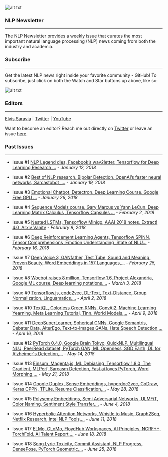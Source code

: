![alt txt](https://github.com/omarsar/nlp_newsletter/blob/master/resources/nlp_cover.png)

### NLP Newsletter
---
The NLP Newsletter provides a weekly issue that curates the most important natural language processing (NLP) news coming from both the industry and academia.

### Subscribe
---
Get the latest NLP news right inside your favorite community - GitHub! To subscribe, just click on both the Watch and Star buttons up above, like so:

![alt txt](https://github.com/omarsar/nlp_newsletter/blob/master/resources/nlp_newsletter.gif)

### Editors
---
[Elvis Saravia](http://elvissaravia.com/) | [Twitter](https://twitter.com/omarsar0) | [YouTube](https://www.youtube.com/channel/UCyna_OxOWL7IEuOwb7WhmxQ)

Want to become an editor? Reach me out directly on [Twitter](https://twitter.com/omarsar0) or leave an issue [here](https://github.com/omarsar/nlp_newsletter/issues/new).

### Past Issues
---
- Issue #1 [NLP Legend dies, Facebook’s wav2letter, Tensorflow for Deep Learning Research …](https://github.com/omarsar/nlp_newsletter/blob/master/issues/Issue-1-NLP-Legend-dies-Facebooks-wav2letter-Tensorflow-for-Deep-Learning-Research.md) - *January 12, 2018*
- Issue #2 [Best of NLP research, Bipolar Detection, OpenAI’s faster neural networks, Sarcastobot, …](https://github.com/omarsar/nlp_newsletter/blob/master/issues/Issue-2-Best-of-NLP-research-Bipolar-Detection-OpenAIs-faster-neural-networks-Sarcastobot.md) - *January 19, 2018*
- Issue #3 [Emotional Chatbot, Detectron, Deep Learning Course, Google Free GPU,…](https://github.com/omarsar/nlp_newsletter/blob/master/issues/Issue-3-Emotional-Chatbot-Detectron-Deep-Learning-Course-Google-Free-GPU.md) - *January 26, 2018*

- Issue #4 [Sequence Models course, Gary Marcus vs Yann LeCun, Deep Learning Matrix Calculus, Tensorflow Capsules …](https://github.com/omarsar/nlp_newsletter/blob/master/issues/Issue-4-Sequence-Models-course-Gary-Marcus-vs-Yann-LeCun-Deep-Learning-Matrix-Calculus-Tensorflow-Capsules.md) - *February 2, 2018*

- Issue #5 [Nested LSTMs, Tensorflow Minigo, AAAI 2018 notes, Extract! 4.0, Arxiv Vanity](https://github.com/omarsar/nlp_newsletter/blob/master/issues/Issue-5-Nested-LSTMs-Tensorflow-Minigo-AAAI-2018-notes-Extract-4.0-Arxiv-Vanity.md) - *February 9, 2018*

- Issue #6 [Deep Reinforcement Learning Agents, Tensorflow SPINN, Tensor Comprehensions, Emotion Understanding, State of NLU...](https://github.com/omarsar/nlp_newsletter/blob/master/issues/Issue6-Deep%20Reinforcement%20Learning%20Agents%2C%20Tensorflow%20SPINN%2C%20Tensor%20Comprehensions%2C%20Emotion%20Understanding%2C%20State%20of%20NLU....md) - *February 16, 2018*

- Issue #7 [Deep Voice 3, GANfather, Test Tube, Sound and Meaning, Proven Beauty, Word Embeddings in 157 Languages,...](https://github.com/omarsar/nlp_newsletter/blob/master/issues/Issue7-deepvoice-ganfather-testtube.md) - *February 25, 2018*

- Issue #8 [Woebot raises 8 million, Tensorflow 1.6, Project Alexandria, Google ML course, Deep learning notations,...](https://github.com/omarsar/nlp_newsletter/blob/master/issues/Issue8.md) - *March 3, 2018*

- Issue #9 [Tensorflow.js, code2vec, DL-Text, Text-Distance, Group Normalization, Linguamatics,...](https://github.com/omarsar/nlp_newsletter/blob/master/issues/Issue9.md) - *April 2, 2018*

- Issue #10 [TextQL, Colorless Green RNNs, ConvAI2, Machine Learning Yearning, Meta Learning Tutorial, Tinn, World Models,...](https://github.com/omarsar/nlp_newsletter/blob/master/issues/issue10.md) - *April 9, 2018*

- Issue #11 [DeepSuperLearner, Spherical CNNs, Google Semantris, Debater Data, AlterEgo, Text-to-Images GANs, Hate Speech Detection,...](https://github.com/omarsar/nlp_newsletter/blob/master/issues/Issue11.md) - *April 16, 2018*

- Issue #12 [PyTorch 0.4.0, Google Brain Tokyo, QuickNLP, Multilingual NLU, PeerRead dataset, PyTorch GAN, ML Openness, SGD Earth, DL for Alzheimer's Detection,...](https://github.com/omarsar/nlp_newsletter/blob/master/issues/Issue12.md) - *May 14, 2018*


- Issue #13 [Einsum, Magenta.js, ML Debiasing, Tensorflow 1.8.0, The Gradient, MLPerf, Sarcasm Detection, Fast.ai loves PyTorch, Word Morphing,...](https://github.com/omarsar/nlp_newsletter/blob/master/issues/Issue13.md) - *May 21, 2018*

- Issue #14 [Google Duplex, Sense Embeddings, hyperdoc2vec, CoDraw, Keras CPPN, TFLite, Resume Classification,…](https://github.com/omarsar/nlp_newsletter/blob/master/issues/Issue14-Google-Duplex-Sense-Embeddings-hyperdoc2vec-CoDraw-Keras-CPPN-TFLite-Resume-Classification.md) - *May 28, 2018*

- Issue #15 [Polysemy Embeddings, Semi Adversarial Networks, ULMFiT, Color Naming, Sentiment Style Transfer,…](https://github.com/omarsar/nlp_newsletter/blob/master/issues/Issue%2015-Polysemy-Embeddings-Semi-Adversarial-Networks-ULMFiT-Color-Naming-Sentiment-Style-Transfer.md) - *June 4, 2018*

- Issue #16 [Hyperbolic Attention Networks, Whistle to Music, Graph2Seq, Netflix Research, Intel NLP Tools,…](https://github.com/omarsar/nlp_newsletter/blob/master/issues/Issue%2016%20-%20Hyperbolic-Attention-Networks-Whistle-to-Music-Graph2Seq-Netflix-Research-Intel-NLP-Tools.md) - *June 11, 2018*

- Issue #17 [ELMo, GLoMo, FloydHub Workspaces, AI Principles, NCRF++, TorchFold, AI Talent Report,…](https://github.com/omarsar/nlp_newsletter/blob/master/issues/Issue%2017%20-%20ELMo-GLoMo-FloydHub-Workspaces-AI-Principles-NCRF-TorchFold-AI-Talent-Report.md) - *June 18, 2018*

- Issue #18 [Song Lyric Toxicity, Commit Assistant, NLP Progress, DensePose, PyTorch Geometric,…](https://github.com/omarsar/nlp_newsletter/blob/master/issues/Issue%2018%20-%20Song-Toxicity-Commit-Assistant-NLP-Progress-DensePose-PyTorch-Geometric.md) - *June 25, 2018*